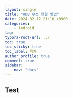 ```yaml
---
layout: single
title: "ADB 무선 연결 방법"
date: 2024-02-12 21:10 +0900
categories: 
    - Android
tag: 
typora-root-url: ../
toc: true
toc_sticky: true
toc_label: 목차
author_profile: true
comment: true
sidebar:
    nav: "docs"
---
```


## Test

